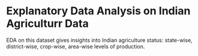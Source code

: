 # Explanatory Data Analysis on Indian Agriculturr Data

EDA on this dataset gives insights into Indian agriculture status: state-wise, district-wise, crop-wise, area-wise levels of production.  
